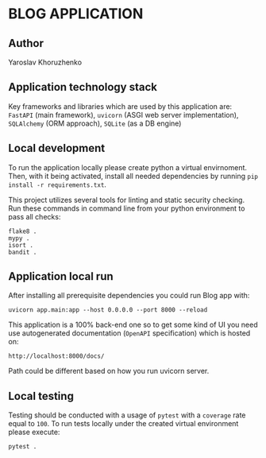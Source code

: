 # BLOG APPLICATION
## Author
Yaroslav Khoruzhenko

## Application technology stack
Key frameworks and libraries which are used by this application are: `FastAPI` (main framework), `uvicorn` (ASGI web server implementation), `SQLAlchemy` (ORM approach), `SQLite` (as a DB engine)

## Local development
To run the application locally please create python a virtual envirnoment. Then, with it being activated, install all needed dependencies by running `pip install -r requirements.txt`.

This project utilizes several tools for linting and static security checking. Run these commands in command line from your python environment to pass all checks:
```
flake8 .
mypy .
isort .
bandit .
```

## Application local run
After installing all prerequisite dependencies you could run Blog app with:

```
uvicorn app.main:app --host 0.0.0.0 --port 8000 --reload
```

This application is a 100% back-end one so to get some kind of UI you need use autogenerated documentation (`OpenAPI` specification) which is hosted on:
```
http://localhost:8000/docs/
```
Path could be different based on how you run uvicorn server.

## Local testing
Testing should be conducted with a usage of `pytest` with a `coverage` rate equal to `100`.
To run tests locally under the created virtual environment please execute:
```
pytest .
```
